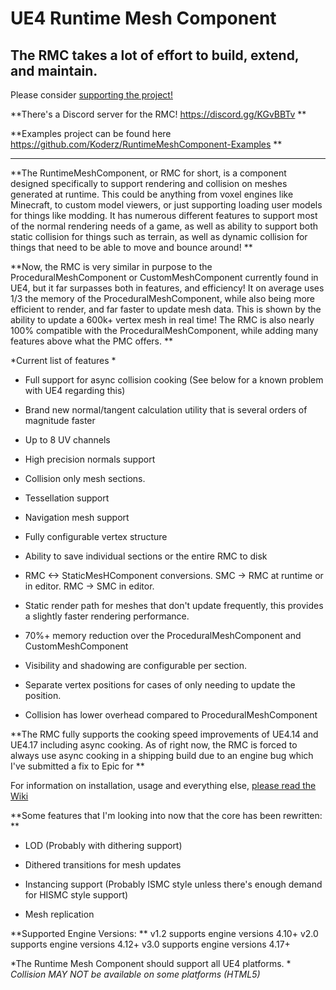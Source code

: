 # UE4 Runtime Mesh Component

## The RMC takes a lot of effort to build, extend, and maintain.
 Please consider [supporting the project!](https://github.com/Koderz/RuntimeMeshComponent/wiki/Support-the-development!)



**There's a Discord server for the RMC!  https://discord.gg/KGvBBTv
**

**Examples project can be found here https://github.com/Koderz/RuntimeMeshComponent-Examples
**

***



**The RuntimeMeshComponent, or RMC for short, is a component designed specifically to support rendering and collision on meshes generated at runtime.
 This could be anything from voxel engines like Minecraft, to custom model viewers, or just supporting loading user models for things like modding.
 It has numerous different features to support most of the normal rendering needs of a game, as well as ability to support both static collision for
 things such as terrain, as well as dynamic collision for things that need to be able to move and bounce around!
**

**Now, the RMC is very similar in purpose to the ProceduralMeshComponent or CustomMeshComponent currently found in UE4, 
but it far surpasses both in features, and efficiency! It on average uses 1/3 the memory of the ProceduralMeshComponent, 
while also being more efficient to render, and far faster to update mesh data. This is shown by the ability to update a 600k+ vertex mesh in real time!
 The RMC is also nearly 100% compatible with the ProceduralMeshComponent, while adding many features above what the PMC offers.
**

*Current list of features
*
* Full support for async collision cooking (See below for a known problem with UE4 regarding this)
* Brand new normal/tangent calculation utility 
that is several orders of magnitude faster

* Up to 8 UV channels

* High precision normals support
* Collision only mesh sections.

* Tessellation support 

* Navigation mesh support 

* Fully configurable vertex structure 

* Ability to save individual sections or the entire RMC to disk 

* RMC <-> StaticMesHComponent conversions.  SMC -> RMC at runtime or in editor.  RMC -> SMC in editor.  

* Static render path for meshes that don't update frequently, this provides a slightly faster rendering performance.

* 70%+ memory reduction over the ProceduralMeshComponent and CustomMeshComponent

* Visibility and shadowing are configurable per section.

* Separate vertex positions for cases of only needing to update the position.

* Collision has lower overhead compared to ProceduralMeshComponent



**The RMC fully supports the cooking speed improvements of UE4.14 and UE4.17 including async cooking. 
As of right now, the RMC is forced to always use async cooking in a shipping build due to an engine bug which I've submitted a fix to Epic for
**


For information on installation, usage and everything else, [please read the Wiki](https://github.com/Koderz/UE4RuntimeMeshComponent/wiki/)


**Some features that I'm looking into now that the core has been rewritten:
**
* LOD (Probably with dithering support)
* Dithered transitions for mesh updates

* Instancing support (Probably ISMC style unless there's enough demand for HISMC style support)

* Mesh replication


**Supported Engine Versions:
**
v1.2 supports engine versions 4.10+
v2.0 supports engine versions 4.12+
v3.0 supports engine versions 4.17+


*The Runtime Mesh Component should support all UE4 platforms.
*
*Collision MAY NOT be available on some platforms (HTML5)*
